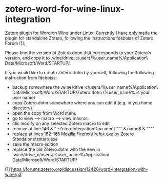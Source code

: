 # zotero-word-for-wine-linux-integration
Zetoro plugin for Word on Wine under Linux. Currently I have only made the plugin for standalone Zotero, following the instructions fdeboiss of Zotero Forum [1].

Please find the version of Zotero.dotm that corresponds to your Zotero's version, and copy it to .wine/drive_c/users/%user_name%/Application\ Data/Microsoft/Word/STARTUP/.

If you would like to create Zotero.dotm by yourself, following the following instruction from fdeboiss:

- backup somewhere the .wine/drive_c/users/%user_name%/Application\ Data/Microsoft/Word/STARTUP/Zotero.dotm (%user_name% is your user name)
- copy Zotero.dotm somewhere where you can edit it (e.g. in you home directory)
- open the copy from Word menu
- go to view --> macro --> view macros
- clic modify on any selected Zotero macro to edit
- remove at line 146 & " -ZoteroIntegrationDocument """ & name$ & """"
- replace at lines 162-165 Mozilla Firefox\firefox.exe by Zotero Standalone\zotero.exe
- save the macro edition
- replace the old Zotero.dotm with the new in .wine/drive_c/users/%user_name%/Application\ Data/Microsoft/Word/STARTUP/

[1] https://forums.zotero.org/discussion/12426/word-intergration-with-wine/p3
